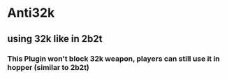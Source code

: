 # Anti32k
## using 32k like in 2b2t
### This Plugin won't block 32k weapon, players can still use it in hopper (similar to 2b2t)
